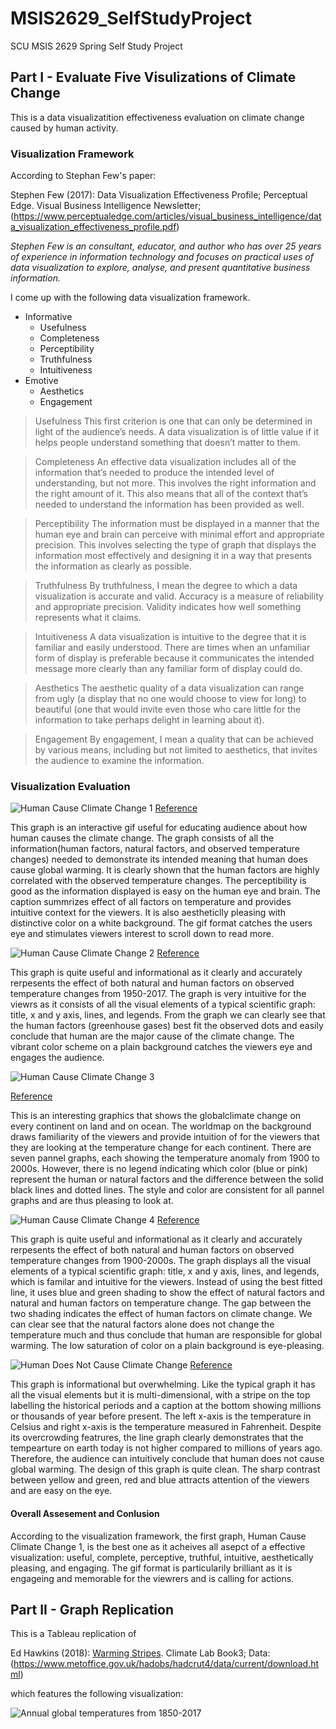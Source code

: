 # MSIS2629_SelfStudyProject
SCU MSIS 2629 Spring Self Study Project

## Part I - Evaluate Five Visulizations of Climate Change
This is a data visualizatition effectiveness evaluation on climate change caused by human activity. 

### Visualization Framework

According to Stephan Few's paper:

Stephen Few (2017): Data Visualization Effectiveness Profile; Perceptual Edge. Visual Business Intelligence Newsletter; (https://www.perceptualedge.com/articles/visual_business_intelligence/data_visualization_effectiveness_profile.pdf)

*Stephen Few is an consultant, educator, and author who has over 25 years of experience in information technology and focuses on practical uses of data visualization to explore, analyse, and present quantitative business information.* 


I come up with the following data visualization framework. 

* Informative
     * Usefulness
     * Completeness
     * Perceptibility
     * Truthfulness
     * Intuitiveness
* Emotive
    * Aesthetics
    * Engagement

> Usefulness
> This first criterion is one that can only be determined in light of the audience’s needs. A data visualization is
of little value if it helps people understand something that doesn’t matter to them. 

> Completeness
> An effective data visualization includes all of the information that’s needed to produce the intended level of understanding, but not more. This involves the right information and the right amount of it. This also means
that all of the context that’s needed to understand the information has been provided as well. 

> Perceptibility
> The information must be displayed in a manner that the human eye and brain can perceive with minimal
effort and appropriate precision. This involves selecting the type of graph that displays the information most
effectively and designing it in a way that presents the information as clearly as possible. 

> Truthfulness
> By truthfulness, I mean the degree to which a data visualization is accurate and valid. Accuracy is a measure
of reliability and appropriate precision. Validity indicates how well something represents what it claims.

>Intuitiveness
> A data visualization is intuitive to the degree that it is familiar and easily understood. There are times when an
unfamiliar form of display is preferable because it communicates the intended message more clearly than any
familiar form of display could do. 

> Aesthetics
> The aesthetic quality of a data visualization can range from ugly (a display that no one would choose to view
for long) to beautiful (one that would invite even those who care little for the information to take perhaps delight
in learning about it).

> Engagement
> By engagement, I mean a quality that can be achieved by various means, including but not limited to
aesthetics, that invites the audience to examine the information. 


### Visualization Evaluation

![Human Cause Climate Change 1](https://github.com/jymhe120/MSIS2629_SelfStudyProject/blob/master/SeeForYourself.png)
[Reference](https://www.bloomberg.com/graphics/2015-whats-warming-the-world/)

This graph is an interactive gif useful for 
educating audience about how human causes the climate change. The graph consists of all the information(human factors, natural factors, and observed temperature changes) needed to demonstrate its intended meaning that human does cause global warming. It is clearly shown that the human factors are highly correlated with the observed temperature changes. The perceptibility is good as the information displayed is easy on the human eye and brain. The caption summrizes effect of all factors on temperature and provides intuitive context for the viewers.
It is also aestheticlly pleasing with distinctive color on a white background. The gif format catches the users eye and stimulates viewers interest to scroll down to read more. 



![Human Cause Climate Change 2](https://github.com/jymhe120/MSIS2629_SelfStudyProject/blob/master/GlobalTemp.png)
[Reference](https://www.carbonbrief.org/analysis-why-scientists-think-100-of-global-warming-is-due-to-humans)

This graph is quite useful and informational as it clearly and accurately rerpesents the effect of both natural and human factors on observed temperature changes from 1950-2017. The graph is very intuitive for the viewrs as it consists of all the visual elements of a typical scientific graph: title, x and y axis, lines, and legends. From the graph we can clearly see that the human factors (greenhouse gases) best fit the observed dots and easily conclude that human are the major cause of the climate change. The vibrant color scheme on a plain background catches the viewers eye and engages the audience. 



![Human Cause Climate Change 3](https://github.com/jymhe120/MSIS2629_SelfStudyProject/blob/master/ClimateModel.png)

[Reference](https://climatechangeconnection.org/science/are-humans-the-cause/)

This is an interesting graphics that shows the globalclimate change on every continent on land and on ocean. The worldmap on the background draws familiarity of the viewers and provide intuition of for the viewers that they are looking at the temperature change for each continent. There are seven pannel graphs, each showing the temperature anomaly from 1900 to 2000s. However, there is no legend indicating which color (blue or pink) represent the human or natural factors and the difference between the solid black lines and dotted lines.
The style and color are consistent for all pannel graphs and are thus pleasing to look at. 



![Human Cause Climate Change 4](https://github.com/jymhe120/MSIS2629_SelfStudyProject/blob/master/HumanVS.NaturalInfluence.png)
[Reference](https://www.wri.org/blog/2017/04/climate-science-explained-10-graphics)

This graph is quite useful and informational as it clearly and accurately rerpesents the effect of both natural and human factors on observed temperature changes from 1900-2000s. The graph displays all the visual elements of a typical scientific graph: title, x and y axis, lines, and legends, which is familar and intuitive for the viewers. Instead of using the best fitted line, it uses blue and green shading to show the effect of natural factors and natural and human factors on temperature change. The gap between the two shading indicates the effect of human factors on climate change. We can clear see that the natural factors alone does not change the temperature much and thus conclude that human are responsible for global warming. The low saturation of color on a plain background is eye-pleasing.



![Human Does Not Cause Climate Change](https://github.com/jymhe120/MSIS2629_SelfStudyProject/blob/master/TempOnEarth.png)
[Reference](http://www.realclimate.org/index.php/archives/2014/03/can-we-make-better-graphs-of-global-temperature-history/comment-page-3/)

This graph is informational but overwhelming. Like the typical graph it has all the visual elements but it is multi-dimensional, with a stripe on the top labelling the historical periods and a caption at the bottom showing millions or thousands of year before present. The left x-axis is the temperature in Celsius and right x-axis is the temperature measured in Fahrenheit. Despite its overcrowding featrures, the line graph clearly demonstrates that the tempearture on earth today is not higher compared to millions of years ago. Therefore, the audience can intuitively conclude that human does not cause global warming.
The design of this graph is quite clean. The sharp contrast between yellow and green, red and blue attracts attention of the viewers and are easy on the eye. 


#### Overall Assesement and Conlusion

According to the visualization framework, the first graph, Human Cause Climate Change 1, is the best one as it acheives all asepct of a effective visualization: useful, complete, perceptive, truthful, intuitive, aesthetically pleasing, and engaging. The gif format is particularily brilliant as it is engageing and memorable for the viewrers and is calling for actions.


## Part II - Graph Replication
This is a Tableau replication of 

Ed Hawkins (2018): [Warming Stripes](http://www.climate-lab-book.ac.uk/2018/warming-stripes/). Climate Lab Book3; Data: (https://www.metoffice.gov.uk/hadobs/hadcrut4/data/current/download.html)

which features the following visualization:

![Annual global temperatures from 1850-2017](https://github.com/jymhe120/MSIS2629_SelfStudyProject/blob/master/TableauReplication.png)

